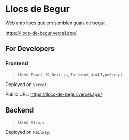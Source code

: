 # Llocs de Begur

Web amb llocs que em semblen guais de begur.

<https://llocs-de-begur.vercel.app/>

## For Developers

### Frontend

> Uses: `React JS`, `Next.js`, `Tailwind`, and `TypeScript`.

Deployed on `Vercel`.

Public URL: <https://llocs-de-begur.vercel.app/>

## Backend

> Uses: `Strapi`

Deployed on `Railway`.
